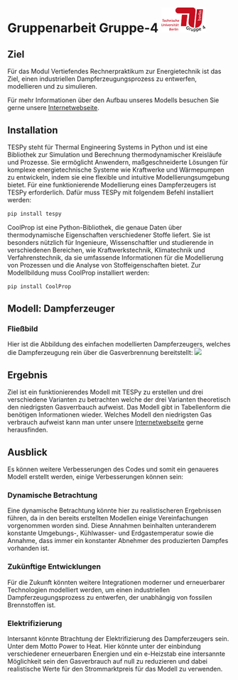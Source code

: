 <h1>Gruppenarbeit Gruppe-4 <img src="images/Logo Gruppe 4.png" width="100"></h1>

## Ziel
Für das Modul Vertiefendes Rechnerpraktikum zur Energietechnik ist das Ziel, einen industriellen Dampferzeugungsprozess zu entwerfen, modellieren und zu simulieren.

Für mehr Informationen über den Aufbau unseres Modells besuchen Sie gerne unsere [Internetwebseite](https://kdh981.github.io/RET-Gruppe-4/).

## Installation
TESPy steht für Thermal Engineering Systems in Python und ist eine Bibliothek zur Simulation und Berechnung thermodynamischer Kreisläufe und Prozesse. Sie ermöglicht Anwendern, maßgeschneiderte Lösungen für komplexe energietechnische Systeme wie Kraftwerke und Wärmepumpen zu entwickeln, indem sie eine flexible und intuitive Modellierungsumgebung bietet. Für eine funktionierende Modellierung eines Dampferzeugers ist TESPy erforderlich. Dafür muss TESPy mit folgendem Befehl installiert werden:

```bash
pip install tespy
```
CoolProp ist eine Python-Bibliothek, die genaue Daten über thermodynamische Eigenschaften verschiedener Stoffe liefert. Sie ist besonders nützlich für Ingenieure, Wissenschaftler und studierende in verschiedenen Bereichen, wie Kraftwerkstechnik, Klimatechnik und Verfahrenstechnik, da sie umfassende Informationen für die Modellierung von Prozessen und die Analyse von Stoffeigenschaften bietet. Zur Modellbildung muss CoolProp installiert werden:

```bash
pip install CoolProp
```

## Modell: Dampferzeuger
### Fließbild
Hier ist die Abbildung des einfachen modellierten Dampferzeugers, welches die Dampferzeugung rein über die Gasverbrennung bereitstellt:
<img src="docs/Fließbild.PNG" width="300">

## Ergebnis
Ziel ist ein funktionierendes Modell mit TESPy zu erstellen und drei verschiedene Varianten zu betrachten welche der drei Varianten theoretisch den niedrigsten Gasverrbauch aufweist. Das Modell gibt in Tabellenform die benötigen Informationen wieder. Welches Modell den niedrigsten Gas verbrauch aufweist kann man unter unsere [Internetwebseite](https://kdh981.github.io/RET-Gruppe-4/) gerne herausfinden.

## Ausblick
Es können weitere Verbesserungen des Codes und somit ein genaueres Modell erstellt werden, einige Verbesserungen können sein:

### Dynamische Betrachtung
Eine dynamische Betrachtung könnte hier zu realistischeren Ergebnissen führen, da in den bereits erstellten Modellen einige Vereinfachungen vorgenommen worden sind. Diese Annahmen beinhalten unteranderem konstante Umgebungs-, Kühlwasser- und Erdgastemperatur sowie die Annahme, dass immer ein konstanter Abnehmer des produzierten Dampfes vorhanden ist.

### Zukünftige Entwicklungen
Für die Zukunft könnten weitere Integrationen moderner und erneuerbarer Technologien modelliert werden, um einen industriellen Dampferzeugungsprozess zu entwerfen, der unabhängig von fossilen Brennstoffen ist. 

### Elektrifizierung
Intersannt könnte Btrachtung der Elektrifizierung des Dampferzeugers sein. Unter dem Motto Power to Heat. Hier könnte unter der einbindung verschiedener erneuerbaren Energien und ein e-Heizstab eine intersannte Möglichkeit sein den Gasverbrauch auf null zu reduzieren und dabei realistische Werte für den Strommarktpreis für das Modell zu verwenden. 




